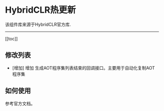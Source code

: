 # HybridCLR热更新

该组件库来源于HybridCLR官方库.

---

[[toc]]

## 修改列表

- [增加] 增加 生成AOT程序集列表结束的回调接口。主要用于自动化复制AOT程序集

## 如何使用

参考官方文档。